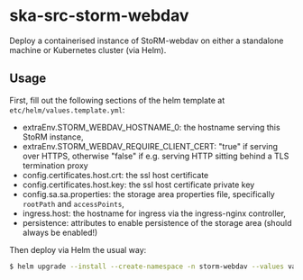 # ska-src-storm-webdav

Deploy a containerised instance of StoRM-webdav on either a standalone machine or Kubernetes cluster (via Helm).

## Usage

First, fill out the following sections of the helm template at `etc/helm/values.template.yml`:

- extraEnv.STORM_WEBDAV_HOSTNAME_0: the hostname serving this StoRM instance,
- extraEnv.STORM_WEBDAV_REQUIRE_CLIENT_CERT: "true" if serving over HTTPS, otherwise "false" if e.g. serving HTTP sitting behind a TLS termination proxy
- config.certificates.host.crt: the ssl host certificate
- config.certificates.host.key: the ssl host certificate private key
- config.sa.sa.properties: the storage area properties file, specifically `rootPath` and `accessPoints`,
- ingress.host: the hostname for ingress via the ingress-nginx controller,
- persistence: attributes to enable persistence of the storage area (should always be enabled!)

Then deploy via Helm the usual way:

```bash
$ helm upgrade --install --create-namespace -n storm-webdav --values values.yaml ska-src-storm-webdav /path/to/ska-src-storm-webdav/etc/helm/
```
